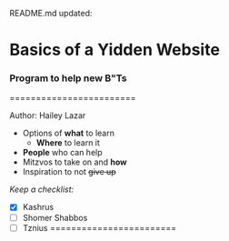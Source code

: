 README.md updated:

# Basics of a Yidden Website
### Program to help new B"Ts
========================

Author: Hailey Lazar

+ Options of **what** to learn
    - **Where** to learn it
+ **People** who can help
+ Mitzvos to take on and **how**
+ Inspiration to not ~~give up~~

*Keep a checklist:*
- [X] Kashrus
- [ ] Shomer Shabbos
- [ ] Tznius
========================
